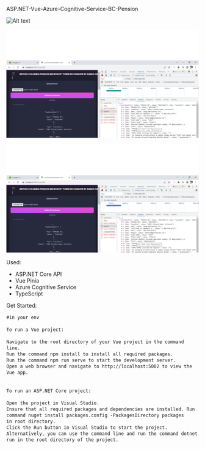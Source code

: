 
ASP.NET-Vue-Azure-Cognitive-Service-BC-Pension

![Alt text](demo-1.jpg?raw=true "demo-1")

![Alt text](demo-2.png?raw=true "demo-2")

![Alt text](demo-2.png?raw=true "demo-2")


Used:

- ASP.NET Core API
- Vue Pinia
- Azure Cognitive Service
- TypeScript

Get Started:

```
#in your env

To run a Vue project:

Navigate to the root directory of your Vue project in the command line.
Run the command npm install to install all required packages.
Run the command npm run serve to start the development server.
Open a web browser and navigate to http://localhost:5002 to view the Vue app.


To run an ASP.NET Core project:

Open the project in Visual Studio.
Ensure that all required packages and dependencies are installed. Run command nuget install packages.config -PackagesDirectory packages
in root directory.
Click the Run button in Visual Studio to start the project. Alternatively, you can use the command line and run the command dotnet run in the root directory of the project.
```
